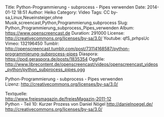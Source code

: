 Title: Python-Programmierung - subprocess - Pipes verwenden
Date: 2014-01-12 18:51
Author: Heiko
Category: Video
Tags: CC by-sa,Linux,Neueinsteiger,ohne Musik,screencast,Python,Programmierung,subprocess
Slug: Python_Programmierung_subprocess_Pipes_verwenden
Album: https://www.openscreencast.de
Duration: 291000
License: http://creativecommons.org/licenses/by-sa/3.0/
Youtube: qfS_prhpsUc
Vimeo: 132196450
Tumblr: http://openscreencast.tumblr.com/post/73114168587/python-programmierung-subprocess-pipes
Diaspora: https://pod.geraspora.de/posts/1835354
Oggfile: http://www.librecontent.de/openscreencast/videos/openscreencast_videos_python/python_subprocess_pipes.ogg

Python-Programmierung - subprocess - Pipes verwenden  
Lizenz: <http://creativecommons.org/licenses/by-sa/3.0/>  
  
Textquelle:  
<http://www.freiesmagazin.de/freiesMagazin-2011-12>  
Python - Teil 10: Kurzer Prozess von Daniel Nögel <http://danielnoegel.de/>  
<http://creativecommons.org/licenses/by-sa/3.0/>


